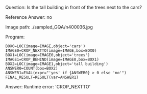 Question: Is the tall building in front of the trees next to the cars?

Reference Answer: no

Image path: ./sampled_GQA/n400036.jpg

Program:

```
BOX0=LOC(image=IMAGE,object='cars')
IMAGE0=CROP_NEXTTO(image=IMAGE,box=BOX0)
BOX1=LOC(image=IMAGE0,object='trees')
IMAGE1=CROP_BEHIND(image=IMAGE0,box=BOX1)
BOX2=LOC(image=IMAGE1,object='tall building')
ANSWER0=COUNT(box=BOX2)
ANSWER1=EVAL(expr="'yes' if {ANSWER0} > 0 else 'no'")
FINAL_RESULT=RESULT(var=ANSWER1)
```
Answer: Runtime error: 'CROP_NEXTTO'

